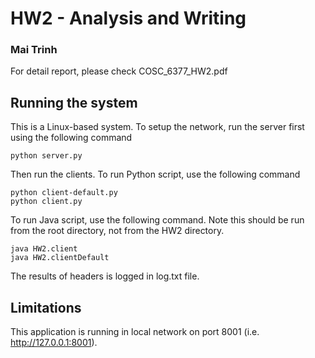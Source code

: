 # HW2 - Analysis and Writing

### Mai Trinh

For detail report, please check COSC_6377_HW2.pdf

## Running the system
This is a Linux-based system.
To setup the network, run the server first using the following command
```
python server.py
```

Then run the clients. To run Python script, use the following command

```
python client-default.py
python client.py
```

To run Java script, use the following command. Note this should be run from the root directory, not from the HW2 directory.

```
java HW2.client
java HW2.clientDefault
```

The results of headers is logged in log.txt file.

## Limitations

This application is running in local network on port 8001 (i.e. http://127.0.0.1:8001).